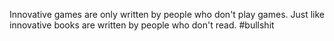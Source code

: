 Innovative games are only written by people who don't play games. Just like innovative books are written by people who don't read. #bullshit